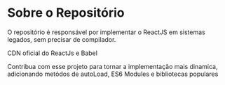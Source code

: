 # Sobre o Repositório

O repositório é responsável por implementar o ReactJS em sistemas legados, sem precisar de compilador.

CDN oficial do ReactJs e Babel

Contribua com esse projeto para tornar a implementação mais dinamica, adicionando metódos de autoLoad, ES6 Modules e bibliotecas populares